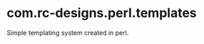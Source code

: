 com.rc-designs.perl.templates
=============================

Simple templating system created in perl.
